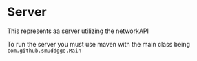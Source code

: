 # Server
This represents aa server utilizing the networkAPI

To run the server you must use maven with the main class being `com.github.smuddgge.Main`